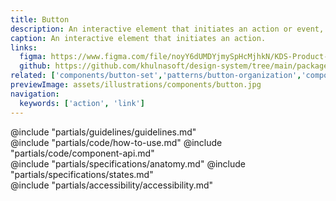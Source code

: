 ```yaml
---
title: Button
description: An interactive element that initiates an action or event, such as a form submission.
caption: An interactive element that initiates an action.
links:
  figma: https://www.figma.com/file/noyY6dUMDYjmySpHcMjhkN/KDS-Product---Components?node-id=2340%3A21001&t=XC8SUxxJOFHgqYzK-1
  github: https://github.com/khulnasoft/design-system/tree/main/packages/components/src/components/kds/button
related: ['components/button-set','patterns/button-organization','components/link/inline','components/link/standalone']
previewImage: assets/illustrations/components/button.jpg
navigation:
  keywords: ['action', 'link']
---
```


<section data-tab="Guidelines">
  @include "partials/guidelines/guidelines.md"
</section>

<section data-tab="Code">
  @include "partials/code/how-to-use.md"
  @include "partials/code/component-api.md"
</section>

<section data-tab="Specifications">
  @include "partials/specifications/anatomy.md"
  @include "partials/specifications/states.md"
</section>

<section data-tab="Accessibility">
  @include "partials/accessibility/accessibility.md"
</section>
